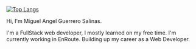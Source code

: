 [![Top Langs](https://github-readme-stats.vercel.app/api/top-langs/?username=mikolertesx)](https://github.com/mikolertesx/github-readme-stats)

Hi, I'm Miguel Angel Guerrero Salinas.

I'm a FullStack web developer, I mostly learned on my free time.
I'm currently working in EnRoute.
Building up my career as a Web Developer.


